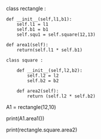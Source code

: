 class rectangle :

    def __init__(self,l1,b1):
        self.l1 = l1
        self.b1 = b1
        self.squ1 = self.square(12,13)

    def area1(self):
        return(self.l1 * self.b1)

    class square :

        def __init__(self,l2,b2):
            self.l2 = l2
            self.b2 = b2

        def area2(self):
            return (self.l2 * self.b2)




A1 = rectangle(12,10)

print(A1.area1())

print(rectangle.square.area2)
